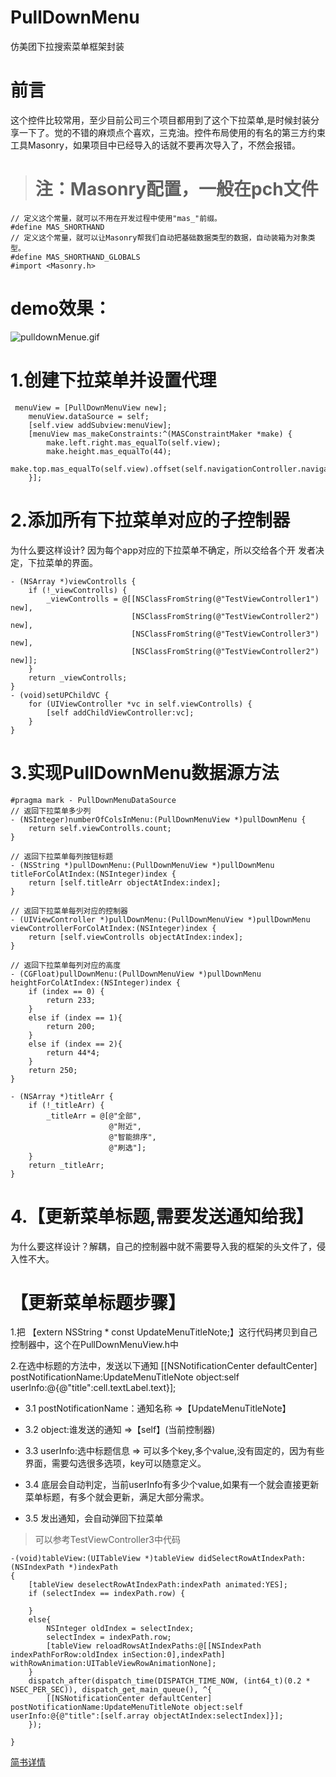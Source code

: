 # PullDownMenu
仿美团下拉搜索菜单框架封装
# 前言
这个控件比较常用，至少目前公司三个项目都用到了这个下拉菜单,是时候封装分享一下了。觉的不错的麻烦点个喜欢，三克油。控件布局使用的有名的第三方约束工具Masonry，如果项目中已经导入的话就不要再次导入了，不然会报错。
> #  注：Masonry配置，一般在pch文件

```
// 定义这个常量，就可以不用在开发过程中使用"mas_"前缀。
#define MAS_SHORTHAND
// 定义这个常量，就可以让Masonry帮我们自动把基础数据类型的数据，自动装箱为对象类型。
#define MAS_SHORTHAND_GLOBALS
#import <Masonry.h>

```
# demo效果：

![pulldownMenue.gif](http://upload-images.jianshu.io/upload_images/1071689-77bdd45704a50d80.gif?imageMogr2/auto-orient/strip)

# 1.创建下拉菜单并设置代理
```
 menuView = [PullDownMenuView new];
    menuView.dataSource = self;
    [self.view addSubview:menuView];
    [menuView mas_makeConstraints:^(MASConstraintMaker *make) {
        make.left.right.mas_equalTo(self.view);
        make.height.mas_equalTo(44);
        make.top.mas_equalTo(self.view).offset(self.navigationController.navigationBar.frame.size.height+20);
    }];

```
# 2.添加所有下拉菜单对应的子控制器

为什么要这样设计? 因为每个app对应的下拉菜单不确定，所以交给各个开 发者决定，下拉菜单的界面。
```
- (NSArray *)viewControlls {
    if (!_viewControlls) {
        _viewControlls = @[[NSClassFromString(@"TestViewController1") new],
                           [NSClassFromString(@"TestViewController2") new],
                           [NSClassFromString(@"TestViewController3") new],
                           [NSClassFromString(@"TestViewController2") new]];
    }
    return _viewControlls;
}
- (void)setUPChildVC {
    for (UIViewController *vc in self.viewControlls) {
        [self addChildViewController:vc];
    }
}
```
# 3.实现PullDownMenu数据源方法
```
#pragma mark - PullDownMenuDataSource
// 返回下拉菜单多少列
- (NSInteger)numberOfColsInMenu:(PullDownMenuView *)pullDownMenu {
    return self.viewControlls.count;
}

// 返回下拉菜单每列按钮标题
- (NSString *)pullDownMenu:(PullDownMenuView *)pullDownMenu titleForColAtIndex:(NSInteger)index {
    return [self.titleArr objectAtIndex:index];
}

// 返回下拉菜单每列对应的控制器
- (UIViewController *)pullDownMenu:(PullDownMenuView *)pullDownMenu viewControllerForColAtIndex:(NSInteger)index {
    return [self.viewControlls objectAtIndex:index];
}

// 返回下拉菜单每列对应的高度
- (CGFloat)pullDownMenu:(PullDownMenuView *)pullDownMenu heightForColAtIndex:(NSInteger)index {
    if (index == 0) {
        return 233;
    }
    else if (index == 1){
        return 200;
    }
    else if (index == 2){
        return 44*4;
    }
    return 250;
}

- (NSArray *)titleArr {
    if (!_titleArr) {
        _titleArr = @[@"全部",
                      @"附近",
                      @"智能排序",
                      @"刷选"];
    }
    return _titleArr;
}
```
# 4.【更新菜单标题,需要发送通知给我】

为什么要这样设计？解耦，自己的控制器中就不需要导入我的框架的头文件了，侵入性不大。

# 【更新菜单标题步骤】

1.把 【extern NSString * const UpdateMenuTitleNote;】这行代码拷贝到自己控制器中，这个在PullDownMenuView.h中

2.在选中标题的方法中，发送以下通知
[[NSNotificationCenter defaultCenter] postNotificationName:UpdateMenuTitleNote object:self userInfo:@{@"title":cell.textLabel.text}];

+ 3.1 postNotificationName：通知名称 =>【UpdateMenuTitleNote】

+ 3.2 object:谁发送的通知 =>【self】(当前控制器)

+ 3.3 userInfo:选中标题信息 => 可以多个key,多个value,没有固定的，因为有些界面，需要勾选很多选项，key可以随意定义。

+ 3.4 底层会自动判定，当前userInfo有多少个value,如果有一个就会直接更新菜单标题，有多个就会更新，满足大部分需求。

+ 3.5 发出通知，会自动弹回下拉菜单
> 可以参考TestViewController3中代码

```
-(void)tableView:(UITableView *)tableView didSelectRowAtIndexPath:(NSIndexPath *)indexPath
{
    [tableView deselectRowAtIndexPath:indexPath animated:YES];
    if (selectIndex == indexPath.row) {
        
    }
    else{
        NSInteger oldIndex = selectIndex;
        selectIndex = indexPath.row;
        [tableView reloadRowsAtIndexPaths:@[[NSIndexPath indexPathForRow:oldIndex inSection:0],indexPath] withRowAnimation:UITableViewRowAnimationNone];
    }
    dispatch_after(dispatch_time(DISPATCH_TIME_NOW, (int64_t)(0.2 * NSEC_PER_SEC)), dispatch_get_main_queue(), ^{
        [[NSNotificationCenter defaultCenter] postNotificationName:UpdateMenuTitleNote object:self userInfo:@{@"title":[self.array objectAtIndex:selectIndex]}];
    });
    
}
```
[简书详情](http://www.jianshu.com/p/69a4ffcd24c5)

